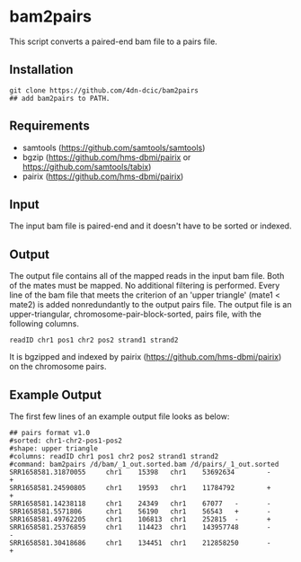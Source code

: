 # bam2pairs

This script converts a paired-end bam file to a pairs file.


## Installation
```
git clone https://github.com/4dn-dcic/bam2pairs
## add bam2pairs to PATH.
```

## Requirements
* samtools (https://github.com/samtools/samtools)
* bgzip (https://github.com/hms-dbmi/pairix or https://github.com/samtools/tabix)
* pairix (https://github.com/hms-dbmi/pairix)


## Input
The input bam file is paired-end and it doesn't have to be sorted or indexed.


## Output
The output file contains all of the mapped reads in the input bam file. Both of the mates must be mapped. No additional filtering is performed. Every line of the bam file that meets the criterion of an 'upper triangle' (mate1 < mate2) is added nonredundantly to the output pairs file.
The output file is an upper-triangular, chromosome-pair-block-sorted, pairs file, with the following columns.
```
readID chr1 pos1 chr2 pos2 strand1 strand2
```
It is bgzipped and indexed by pairix (https://github.com/hms-dbmi/pairix) on the chromosome pairs.


## Example Output
The first few lines of an example output file looks as below:
```
## pairs format v1.0
#sorted: chr1-chr2-pos1-pos2
#shape: upper triangle
#columns: readID chr1 pos1 chr2 pos2 strand1 strand2
#command: bam2pairs /d/bam/_1_out.sorted.bam /d/pairs/_1_out.sorted
SRR1658581.31870055     chr1    15398   chr1    53692634        -       +
SRR1658581.24590805     chr1    19593   chr1    11784792        +       +
SRR1658581.14238118     chr1    24349   chr1    67077   -       -
SRR1658581.5571806      chr1    56190   chr1    56543   +       -
SRR1658581.49762205     chr1    106813  chr1    252815  -       +
SRR1658581.25376859     chr1    114423  chr1    143957748       -       -
SRR1658581.30418686     chr1    134451  chr1    212858250       -       +
```
